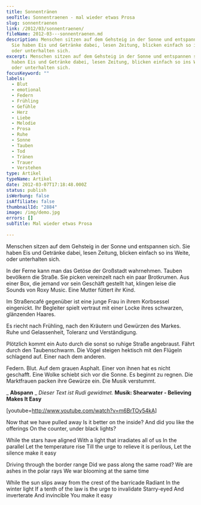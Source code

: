 ```yaml
---
title: Sonnentränen
seoTitle: Sonnentraenen - mal wieder etwas Prosa
slug: sonnentraenen
link: /2012/03/sonnentraenen/
fileName: 2012-03---sonnentraenen.md
description: Menschen sitzen auf dem Gehsteig in der Sonne und entspannen sich.
  Sie haben Eis und Getränke dabei, lesen Zeitung, blicken einfach so ins Weite,
  oder unterhalten sich.
excerpt: Menschen sitzen auf dem Gehsteig in der Sonne und entspannen sich. Sie
  haben Eis und Getränke dabei, lesen Zeitung, blicken einfach so ins Weite,
  oder unterhalten sich.
focusKeyword: ""
labels:
  - Blut
  - emotional
  - Federn
  - Frühling
  - Gefühle
  - Herz
  - Liebe
  - Melodie
  - Prosa
  - Ruhe
  - Sonne
  - Tauben
  - Tod
  - Tränen
  - Trauer
  - Verstehen
type: Artikel
typeName: Artikel
date: 2012-03-07T17:18:48.000Z
status: publish
isWerbung: false
isAffiliate: false
thumbnailId: "2884"
image: /img/demo.jpg
errors: []
subTitle: Mal wieder etwas Prosa
  
---
```


Menschen sitzen auf dem Gehsteig in der Sonne und entspannen sich. Sie haben Eis
und Getränke dabei, lesen Zeitung, blicken einfach so ins Weite, oder
unterhalten sich.

In der Ferne kann man das Getöse der Großstadt wahrnehmen. Tauben bevölkern die
Straße. Sie picken vereinzelt nach ein paar Brotkrumen. Aus einer Box, die
jemand vor sein Geschäft gestellt hat, klingen leise die Sounds von Roxy Music.
Eine Mutter füttert ihr Kind.

Im Straßencafé gegenüber ist eine junge Frau in ihrem Korbsessel eingenickt. Ihr
Begleiter spielt vertraut mit einer Locke ihres schwarzen, glänzenden Haares.

Es riecht nach Frühling, nach den Kräutern und Gewürzen des Markes. Ruhe und
Gelassenheit, Toleranz und Verständigung.

Plötzlich kommt ein Auto durch die sonst so ruhige Straße angebraust. Fährt
durch den Taubenschwarm. Die Vögel steigen hektisch mit den Flügeln schlagend
auf. Einer nach dem anderen.

Federn. Blut. Auf dem grauen Asphalt. Einer von ihnen hat es nicht geschafft.
Eine Wolke schiebt sich vor die Sonne. Es beginnt zu regnen. Die Marktfrauen
packen ihre Gewürze ein. Die Musik verstummt.

_ **Abspann** _ _Dieser Text ist Rudi gewidmet._ **Musik: Shearwater - Believing
Makes It Easy**

[youtube=http://www.youtube.com/watch?v=m6BrTOy54kA]

Now that we have pulled away Is it better on the inside? And did you like the
offerings On the counter, under black lights?

While the stars have aligned With a light that irradiates all of us In the
parallel Let the temperature rise Till the urge to relieve it is perilous, Let
the silence make it easy

Driving through the border range Did we pass along the same road? We are ashes
in the polar rays We war blooming at the same time

While the sun slips away from the crest of the barricade Radiant In the winter
light If a tenth of the law is the urge to invalidate Starry-eyed And
inverterate And invincible You make it easy

  